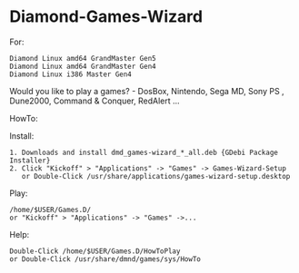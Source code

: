 # Diamond-Games-Wizard
For: 

    Diamond Linux amd64 GrandMaster Gen5
    Diamond Linux amd64 GrandMaster Gen4
    Diamond Linux i386 Master Gen4

Would you like to play a games? - DosBox, Nintendo, Sega MD, Sony PS , Dune2000, Command & Conquer, RedAlert ...

HowTo:

Install:

    1. Downloads and install dmd_games-wizard_*_all.deb {GDebi Package Installer}
    2. Click "Kickoff" > "Applications" -> "Games" -> Games-Wizard-Setup
       or Double-Click /usr/share/applications/games-wizard-setup.desktop
  

Play:

    /home/$USER/Games.D/
    or "Kickoff" > "Applications" -> "Games" ->... 

Help:

    Double-Click /home/$USER/Games.D/HowToPlay
    or Double-Click /usr/share/dmnd/games/sys/HowTo
